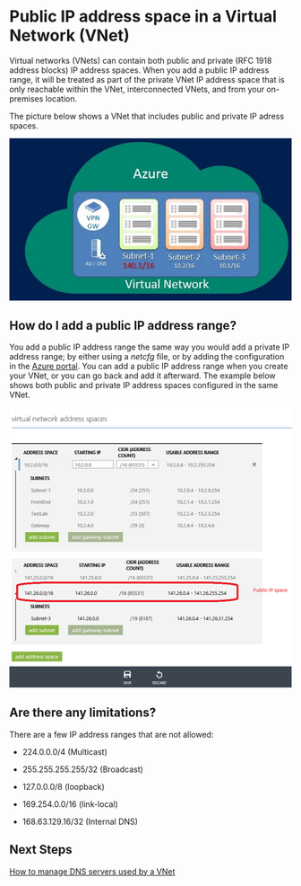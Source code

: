 <properties 
   pageTitle="How to use public IP addresses in a virtual network"
   description="Learn how to configure a virtual network to use public IP addresses"
   services="virtual-network"
   documentationCenter="na"
   authors="telmosampaio"
   manager="carmonm"
   editor="tysonn" />
<tags 
   ms.service="virtual-network"
   ms.devlang="na"
   ms.topic="article"
   ms.tgt_pltfrm="na"
   ms.workload="infrastructure-services"
   ms.date="04/27/2016"
   ms.author="telmos" />

# Public IP address space in a Virtual Network (VNet)

Virtual networks (VNets) can contain both public and private (RFC 1918 address blocks) IP address spaces. When you add a public IP address range, it will be treated as part of the private VNet IP address space that is only reachable within the VNet, interconnected VNets, and from your on-premises location.

The picture below shows a VNet that includes public and private IP adress spaces.

![Public IP Conceptual](./media/virtual-networks-public-ip-within-vnet/IC775683.jpg)

## How do I add a public IP address range?

You add a public IP address range the same way you would add a private IP address range; by either using a *netcfg* file, or by adding the configuration in the [Azure portal](http://portal.azure.com). You can add a public IP address range when you create your VNet, or you can go back and add it afterward. The example below shows both public and private IP address spaces configured in the same VNet.

![Public IP Address in Portal](./media/virtual-networks-public-ip-within-vnet/IC775684.png)

## Are there any limitations?

There are a few IP address ranges that are not allowed:

- 224.0.0.0/4 (Multicast)

- 255.255.255.255/32 (Broadcast)

- 127.0.0.0/8 (loopback)

- 169.254.0.0/16 (link-local)

- 168.63.129.16/32 (Internal DNS)

## Next Steps

[How to manage DNS servers used by a VNet](../virtual-networks-manage-dns-in-vnet)